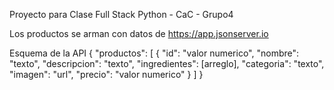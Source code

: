 Proyecto para Clase Full Stack Python - CaC - Grupo4

Los productos se arman con datos de https://app.jsonserver.io

Esquema de la API
{
    "productos": [
        {
            "id": "valor numerico",
            "nombre": "texto",
            "descripcion": "texto",
            "ingredientes": [arreglo],
            "categoria": "texto",
            "imagen": "url",
            "precio": "valor numerico"
        }
    ]
}


